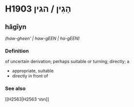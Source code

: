 # H1903 הָגִין / הגין

## hâgîyn

_(haw-gheen' | haw-ɡEEN | ha-ɡEEN)_

### Definition

of uncertain derivation; perhaps suitable or turning; directly; a

- appropriate, suitable
- directly in front of

### See also

[[H2563|H2563 חמר]]
